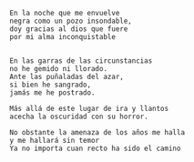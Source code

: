 	En la noche que me envuelve
	negra como un pozo insondable,
	doy gracias al dios que fuere
	por mi alma inconquistable


	En las garras de las circunstancias
	no he gemido ni llorado.
	Ante las puñaladas del azar,
	si bien he sangrado,
	jamás me he postrado.

	Más allá de este lugar de ira y llantos 
	acecha la oscuridad con su horror.

	No obstante la amenaza de los años me halla 
	y me hallará sin temor
	Ya no importa cuan recto ha sido el camino